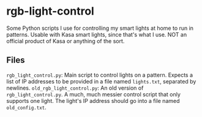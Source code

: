 # rgb-light-control

Some Python scripts I use for controlling my smart lights at home to run in patterns. Usable with Kasa smart lights, since that's what I use. NOT an official product of Kasa or anything of the sort.

## Files

`rgb_light_control.py`: Main script to control lights on a pattern. Expects a list of IP addresses to be provided in a file named `lights.txt`, separated by newlines.
`old_rgb_light_control.py`: An old version of `rgb_light_control.py`. A much, much messier control script that only supports one light. The light's IP address should go into a file named `old_config.txt`.